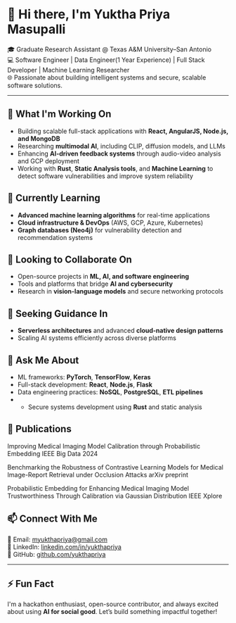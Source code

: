 # 👋 Hi there, I'm Yuktha Priya Masupalli

🎓 Graduate Research Assistant @ Texas A&M University–San Antonio  
💻 Software Engineer | Data Engineer(1 Year Experience) | Full Stack Developer | Machine Learning Researcher  
🌐 Passionate about building intelligent systems and secure, scalable software solutions.

---

## 🔭 What I'm Working On

- Building scalable full-stack applications with **React, AngularJS, Node.js, and MongoDB**
- Researching **multimodal AI**, including CLIP, diffusion models, and LLMs
- Enhancing **AI-driven feedback systems** through audio-video analysis and GCP deployment
- Working with **Rust**, **Static Analysis tools**, and **Machine Learning** to detect software vulnerabilities and improve system reliability

## 🌱 Currently Learning

- **Advanced machine learning algorithms** for real-time applications
- **Cloud infrastructure & DevOps** (AWS, GCP, Azure, Kubernetes)
- **Graph databases (Neo4j)** for vulnerability detection and recommendation systems

## 🤝 Looking to Collaborate On

- Open-source projects in **ML, AI, and software engineering**
- Tools and platforms that bridge **AI and cybersecurity**
- Research in **vision-language models** and secure networking protocols

## 🤔 Seeking Guidance In

- **Serverless architectures** and advanced **cloud-native design patterns**
- Scaling AI systems efficiently across diverse platforms

## 💬 Ask Me About

- ML frameworks: **PyTorch**, **TensorFlow**, **Keras**
- Full-stack development: **React**, **Node.js**, **Flask**
- Data engineering practices: **NoSQL**, **PostgreSQL**, **ETL pipelines**
- - Secure systems development using **Rust** and static analysis
    
## 📄 Publications
Improving Medical Imaging Model Calibration through Probabilistic Embedding
IEEE Big Data 2024

Benchmarking the Robustness of Contrastive Learning Models for Medical Image-Report Retrieval under Occlusion Attacks
arXiv preprint

Probabilistic Embedding for Enhancing Medical Imaging Model Trustworthiness Through Calibration via Gaussian Distribution
IEEE Xplore


## 📫 Connect With Me

📧 Email: myukthapriya@gmail.com  
🔗 LinkedIn: [linkedin.com/in/yukthapriya](https://www.linkedin.com/in/yukthapriya)  
🐙 GitHub: [github.com/yukthapriya](https://github.com/yukthapriya)  

---

## ⚡ Fun Fact

I'm a hackathon enthusiast, open-source contributor, and always excited about using **AI for social good**. Let’s build something impactful together!

